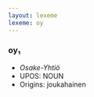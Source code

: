 ```yaml
---
layout: lexeme
lexeme: oy
---
```


###  oy₁

* _Osake-Yhtiö_
* UPOS:  NOUN
* Origins: joukahainen 

